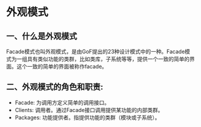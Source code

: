 # 外观模式

## 一、什么是外观模式
Facade模式也叫外观模式，是由GoF提出的23种设计模式中的一种。Facade模式为一组具有类似功能的类群，比如类库，子系统等等，提供一个一致的简单的界面。这个一致的简单的界面被称作facade。

## 二、外观模式的角色和职责:
* Facade: 为调用方定义简单的调用接口。
* Clients: 调用者。通过Facade接口调用提供某功能的内部类群。
* Packages: 功能提供者。指提供功能的类群（模块或子系统）。